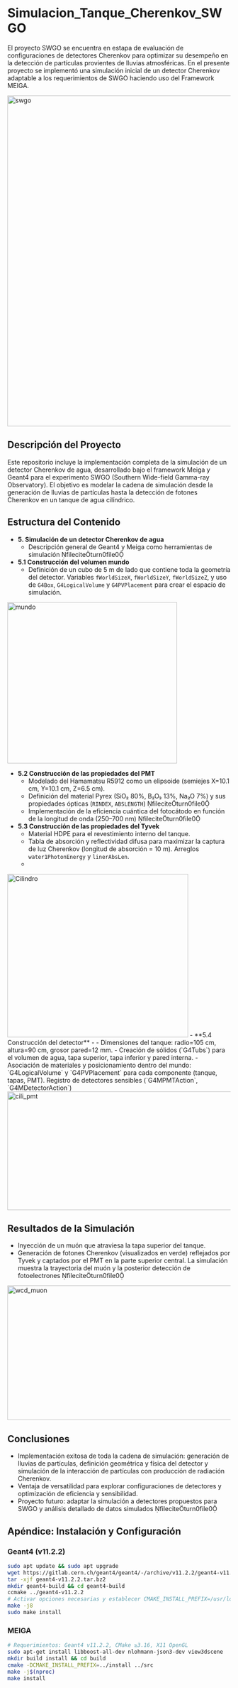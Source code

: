 # Simulacion_Tanque_Cherenkov_SWGO
El proyecto SWGO se encuentra en estapa de evaluación de configuraciones de detectores Cherenkov para optimizar su desempeño en la detección de partículas provientes de lluvias atmosféricas. En el presente proyecto se implementó una simulación inicial de un detector Cherenkov adaptable a los requerimientos de SWGO haciendo uso del Framework MEIGA.

<img width="1022" height="745" alt="swgo" src="https://github.com/user-attachments/assets/a21eef31-17bd-49e0-bc62-7ad68c002f69" />

## Descripción del Proyecto
Este repositorio incluye la implementación completa de la simulación de un detector Cherenkov de agua, desarrollado bajo el framework Meiga y Geant4 para el experimento SWGO (Southern Wide-field Gamma-ray Observatory). El objetivo es modelar la cadena de simulación desde la generación de lluvias de partículas hasta la detección de fotones Cherenkov en un tanque de agua cilíndrico.

## Estructura del Contenido

- **5. Simulación de un detector Cherenkov de agua**
  - Descripción general de Geant4 y Meiga como herramientas de simulación fileciteturn0file0
- **5.1 Construcción del volumen mundo**
  - Definición de un cubo de 5 m de lado que contiene toda la geometría del detector. Variables `fWorldSizeX`, `fWorldSizeY`, `fWorldSizeZ`, y uso de `G4Box`, `G4LogicalVolume` y `G4PVPlacement` para crear el espacio de simulación.
  
<img width="383" height="363" alt="mundo" src="https://github.com/user-attachments/assets/e0114669-8418-41e1-8242-be59f1d8df82" />

- **5.2 Construcción de las propiedades del PMT**
  - Modelado del Hamamatsu R5912 como un elipsoide (semiejes X=10.1 cm, Y=10.1 cm, Z=6.5 cm).
  - Definición del material Pyrex (SiO₂ 80%, B₂O₃ 13%, Na₂O 7%) y sus propiedades ópticas (`RINDEX`, `ABSLENGTH`) fileciteturn0file0
  - Implementación de la eficiencia cuántica del fotocátodo en función de la longitud de onda (250–700 nm) fileciteturn0file0
- **5.3 Construcción de las propiedades del Tyvek**
  - Material HDPE para el revestimiento interno del tanque.
  - Tabla de absorción y reflectividad difusa para maximizar la captura de luz Cherenkov (longitud de absorción = 10 m). Arreglos `water1PhotonEnergy` y `linerAbsLen`.
  - 
<img width="408" height="368" alt="Cilindro" src="https://github.com/user-attachments/assets/7784360a-6e89-4686-a30a-b95fd197abfd" />
- **5.4 Construcción del detector**
- 
  - Dimensiones del tanque: radio=105 cm, altura=90 cm, grosor pared=12 mm.
  - Creación de sólidos (`G4Tubs`) para el volumen de agua, tapa superior, tapa inferior y pared interna.
  - Asociación de materiales y posicionamiento dentro del mundo: `G4LogicalVolume` y `G4PVPlacement` para cada componente (tanque, tapas, PMT). Registro de detectores sensibles (`G4MPMTAction`, `G4MDetectorAction`)
    
<img width="779" height="267" alt="cili_pmt" src="https://github.com/user-attachments/assets/c5ac0d44-583d-4868-9d68-4aa656bb9819" />

## Resultados de la Simulación
- Inyección de un muón que atraviesa la tapa superior del tanque.
- Generación de fotones Cherenkov (visualizados en verde) reflejados por Tyvek y captados por el PMT en la parte superior central. La simulación muestra la trayectoria del muón y la posterior detección de fotoelectrones fileciteturn0file0

<img width="637" height="303" alt="wcd_muon" src="https://github.com/user-attachments/assets/ea4885b2-808a-4d43-b351-4a6cb226cd84" />

## Conclusiones
- Implementación exitosa de toda la cadena de simulación: generación de lluvias de partículas, definición geométrica y física del detector y simulación de la interacción de partículas con producción de radiación Cherenkov.
- Ventaja de versatilidad para explorar configuraciones de detectores y optimización de eficiencia y sensibilidad.
- Proyecto futuro: adaptar la simulación a detectores propuestos para SWGO y análisis detallado de datos simulados fileciteturn0file0

## Apéndice: Instalación y Configuración

### Geant4 (v11.2.2)
```bash
sudo apt update && sudo apt upgrade
wget https://gitlab.cern.ch/geant4/geant4/-/archive/v11.2.2/geant4-v11.2.2.tar.bz2
tar -xjf geant4-v11.2.2.tar.bz2
mkdir geant4-build && cd geant4-build
ccmake ../geant4-v11.2.2
# Activar opciones necesarias y establecer CMAKE_INSTALL_PREFIX=/usr/local
make -j8
sudo make install
```

### MEIGA
```bash
# Requerimientos: Geant4 v11.2.2, CMake ≥3.16, X11 OpenGL
sudo apt-get install libboost-all-dev nlohmann-json3-dev view3dscene
mkdir build install && cd build
cmake -DCMAKE_INSTALL_PREFIX=../install ../src
make -j$(nproc)
make install
```
